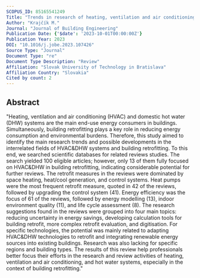 ```yaml
---
SCOPUS_ID: 85165541249
Title: "Trends in research of heating, ventilation and air conditioning and hot water systems in building retrofits: Integration of review studies"
Author: "Krajčík M."
Journal: "Journal of Building Engineering"
Publication Date: {'$date': '2023-10-01T00:00:00Z'}
Publication Year: 2023
DOI: "10.1016/j.jobe.2023.107426"
Source Type: "Journal"
Document Type: "re"
Document Type Description: "Review"
Affiliation: "Slovak University of Technology in Bratislava"
Affiliation Country: "Slovakia"
Cited by count: 2
---
```


## Abstract
"Heating, ventilation and air conditioning (HVAC) and domestic hot water (DHW) systems are the main end-use energy consumers in buildings. Simultaneously, building retrofitting plays a key role in reducing energy consumption and environmental burdens. Therefore, this study aimed to identify the main research trends and possible developments in the interrelated fields of HVAC&DHW systems and building retrofitting. To this end, we searched scientific databases for related reviews studies. The search yielded 100 eligible articles; however, only 13 of them fully focused on HVAC&DHW in building retrofitting, indicating considerable potential for further reviews. The retrofit measures in the reviews were dominated by space heating, heat/cool generation, and control systems. Heat pumps were the most frequent retrofit measure, quoted in 42 of the reviews, followed by upgrading the control system (41). Energy efficiency was the focus of 61 of the reviews, followed by energy modelling (13), indoor environment quality (11), and life cycle assessment (8). The research suggestions found in the reviews were grouped into four main topics: reducing uncertainty in energy savings, developing calculation tools for building retrofit, more complex retrofit evaluation, and digitisation. For specific technologies, the potential was mainly related to adapting HVAC&DHW technologies to retrofit and integrating renewable energy sources into existing buildings. Research was also lacking for specific regions and building types. The results of this review help professionals better focus their efforts in the research and review activities of heating, ventilation and air conditioning, and hot water systems, especially in the context of building retrofitting."

